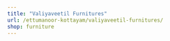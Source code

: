 ```yaml
---
title: "Valiyaveetil Furnitures"
url: /ettumanoor-kottayam/valiyaveetil-furnitures/
shop: furniture
---
```

